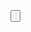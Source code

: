 <Button
        android:id="@+id/option3Button"
        android:layout_width="match_parent"
        android:layout_height="85dp"
        android:layout_marginBottom="23dp"
        android:text="Category 3"
        android:textSize="20sp" />

